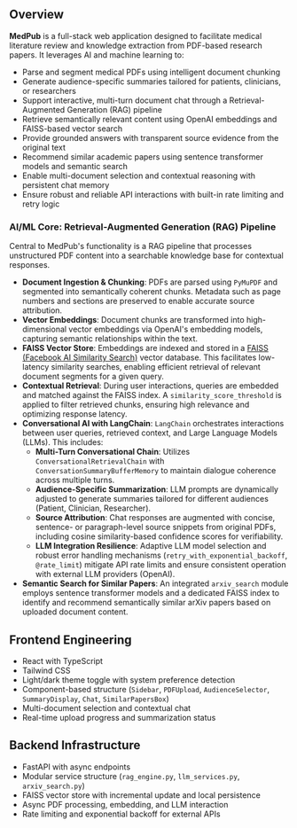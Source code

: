 ## Overview

**MedPub** is a full-stack web application designed to facilitate medical literature review and knowledge extraction from PDF-based research papers. It leverages AI and machine learning to:

- Parse and segment medical PDFs using intelligent document chunking  
- Generate audience-specific summaries tailored for patients, clinicians, or researchers  
- Support interactive, multi-turn document chat through a Retrieval-Augmented Generation (RAG) pipeline  
- Retrieve semantically relevant content using OpenAI embeddings and FAISS-based vector search  
- Provide grounded answers with transparent source evidence from the original text  
- Recommend similar academic papers using sentence transformer models and semantic search  
- Enable multi-document selection and contextual reasoning with persistent chat memory  
- Ensure robust and reliable API interactions with built-in rate limiting and retry logic


### AI/ML Core: Retrieval-Augmented Generation (RAG) Pipeline

Central to MedPub's functionality is a RAG pipeline that processes unstructured PDF content into a searchable knowledge base for contextual responses.

*   **Document Ingestion & Chunking**: PDFs are parsed using `PyMuPDF` and segmented into semantically coherent chunks. Metadata such as page numbers and sections are preserved to enable accurate source attribution.
*   **Vector Embeddings**: Document chunks are transformed into high-dimensional vector embeddings via OpenAI's embedding models, capturing semantic relationships within the text.
*   **FAISS Vector Store**: Embeddings are indexed and stored in a [FAISS (Facebook AI Similarity Search)](https://github.com/facebookresearch/faiss) vector database. This facilitates low-latency similarity searches, enabling efficient retrieval of relevant document segments for a given query.
*   **Contextual Retrieval**: During user interactions, queries are embedded and matched against the FAISS index. A `similarity_score_threshold` is applied to filter retrieved chunks, ensuring high relevance and optimizing response latency.
*   **Conversational AI with LangChain**: `LangChain` orchestrates interactions between user queries, retrieved context, and Large Language Models (LLMs). This includes:
    *   **Multi-Turn Conversational Chain**: Utilizes `ConversationalRetrievalChain` with `ConversationSummaryBufferMemory` to maintain dialogue coherence across multiple turns.
    *   **Audience-Specific Summarization**: LLM prompts are dynamically adjusted to generate summaries tailored for different audiences (Patient, Clinician, Researcher).
    *   **Source Attribution**: Chat responses are augmented with concise, sentence- or paragraph-level source snippets from original PDFs, including cosine similarity-based confidence scores for verifiability.
    *   **LLM Integration Resilience**: Adaptive LLM model selection and robust error handling mechanisms (`retry_with_exponential_backoff`, `@rate_limit`) mitigate API rate limits and ensure consistent operation with external LLM providers (OpenAI).
*   **Semantic Search for Similar Papers**: An integrated `arxiv_search` module employs sentence transformer models and a dedicated FAISS index to identify and recommend semantically similar arXiv papers based on uploaded document content.

## Frontend Engineering

- React with TypeScript  
- Tailwind CSS  
- Light/dark theme toggle with system preference detection  
- Component-based structure (`Sidebar`, `PDFUpload`, `AudienceSelector`, `SummaryDisplay`, `Chat`, `SimilarPapersBox`)  
- Multi-document selection and contextual chat  
- Real-time upload progress and summarization status  

## Backend Infrastructure

- FastAPI with async endpoints  
- Modular service structure (`rag_engine.py`, `llm_services.py`, `arxiv_search.py`)  
- FAISS vector store with incremental update and local persistence  
- Async PDF processing, embedding, and LLM interaction  
- Rate limiting and exponential backoff for external APIs  
